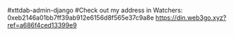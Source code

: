 #xttdab-admin-django
#Check out my address in Watchers: 0xeb2146a01bb7ff39ab912e6156d8f565e37c9a8e
https://din.web3go.xyz?ref=a686f4ced13399e9
